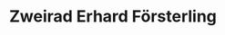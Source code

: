 ---
title: "Zweirad Erhard Försterling"
url: /ahrensfelde/zweirad-erhard-foersterling/
shop: Fahrrad
---
